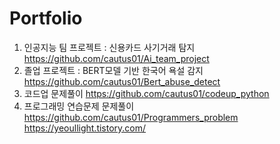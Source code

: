 # Portfolio

1) 인공지능 팀 프로젝트 : 신용카드 사기거래 탐지 https://github.com/cautus01/Ai_team_project
2) 졸업 프로젝트 : BERT모델 기반 한국어 욕설 감지 https://github.com/cautus01/Bert_abuse_detect
3) 코드업 문제풀이 https://github.com/cautus01/codeup_python
4) 프로그래밍 연습문제 문제풀이 https://github.com/cautus01/Programmers_problem
https://yeoullight.tistory.com/

